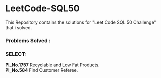 # LeetCode-SQL50
This Repository contains the solutions for "Leet Code SQL 50 Challenge" that i solved.

### Problems Solved :
### SELECT:
<b>Pl_No.1757</b> Recyclable and Low Fat Products.<br>
<b>Pl_No.584</b> Find Customer Referee.
